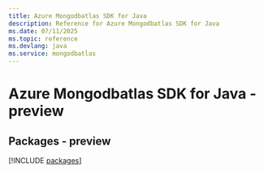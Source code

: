 ```yaml
---
title: Azure Mongodbatlas SDK for Java
description: Reference for Azure Mongodbatlas SDK for Java
ms.date: 07/11/2025
ms.topic: reference
ms.devlang: java
ms.service: mongodbatlas
---
```

# Azure Mongodbatlas SDK for Java - preview
## Packages - preview
[!INCLUDE [packages](mongodbatlas-index.md)]